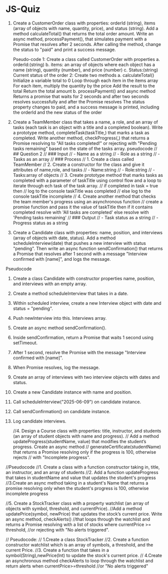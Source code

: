 # JS-Quiz
1. Create a CustomerOrder class with properties: orderId (string), items (array of objects with name, quantity, price), and status (string).
    Add a method calculateTotal() that returns the total order amount. Write an async method, processPayment(), that simulates payment with a
    Promise that resolves after 2 seconds. After calling the method, change the status to "paid" and print a success message.

   Pseudo-code
 1:  Create a class called CustomerOrder with properties
 a. orderId:(string)
 b. items: an array of objects where each object has a name (string), quantity (number), and price (number)
 c. Status:(string) Current status of the order
 2: Create two methods
 a. calculateTotal()
 Initialize a variable total to 0
 Loop through each item in the items array
For each item, multiply the quantity by the price
 Add the result to the total
Return the total amount
 b. processPayment() and async method
  Returns a promise that waits for 2 seconds and after two seconds resolves successfully and after the Promise resolves
  The status property changes to paid, and a success message is printed, including the  orderId and the new status of the order
2. Create a TeamMember class that takes a name, a role, and an array of tasks (each task is an object with a title and a completed boolean). Write a prototype method, completeTask(taskTitle,) that marks a task as completed. Write another method, checkProgress(,) that returns a Promise resolving to "All tasks completed!" or rejecting with "Pending tasks remaining" based on the state of the tasks array.
  pseudocode
// ## Question 2
// ### Input
// - Name as a string
// - Role as a string
// - Tasks as an array
// ### Process
// 1. Create a class called TeamMember
// 2. Create a constructor for the class and give it attributes of name,role, and tasks
// - Name:string
// - Role:string
// - Tasks:array of objects
// 3. Create prototype method that marks tasks as completed with a parameter of taskTitle using control flow and a loop to iterate through ech task of the task array.
// if completed in task = true then
// log to the console taskTitle was completed
// else log to the console taskTitle incomplete
// 4. Create another method that checks the team member's progress using an asynchronous function
// create a promise function and pass it the value of taskTitle then if it contains completed resolve with 'All tasks are completed' else resolve with 'Pending tasks remaining'
// ### Output
// - Task status as a string
// - Progress status as a string

  3. Create a Candidate class with properties: name, position, and interviews (array of objects with date, status).
  Add a method scheduleInterview(date) that pushes a new interview with status "pending". Then write an async function sendConfirmation() 
 that returns a Promise that resolves after 1 second with a message "Interview confirmed with [name]", and logs the message.
 
 Pseudocode
 1. Create a class Candidate with constructor properties  name, position, and interviews with an empty array.
2. Create a method scheduleInterview that takes in a date.
3. Within scheduled interview, create a new Interview object with date and status = "pending".
4. Push newInterview into this. Interviews array.
5. Create an async method sendConfirmation().
6. Inside sendConfirmation, return a Promise that waits 1 second using setTimeout.
7. After 1 second, resolve the Promise with the message "Interview confirmed with [name]".
8. When Promise resolves, log the message.
9. Create an array of interviews with two interview objects with dates and status.
10. Create a new Candidate instance with name and position.
11. Call scheduleInterview("2025-06-09") on candidate instance.
12. Call sendConfirmation() on candidate instance.
13. Log candidate interviews.

    //4. Design a Course class with properties: title, instructor, and students (an array of student objects with name and progress).
//  Add a method updateProgress(studentName, value) that modifies the student’s progress. Create an async method 
// generateCertificate(studentName) that returns a Promise resolving only if the progress is 100, otherwise rejects 
// with "Incomplete progress".

//Pseudocode
//1. Create a class with a function constructor taking in, title, an instructor, and an array of students
//2. Add a function updateProgress that takes in studentName and value that updates the student's progress
//3.Create an async method taking in a student's Name that returns a promise resolving only when the student's progress is 100, otherwise incomplete progress

 //5. Create a StockTracker class with a property watchlist (an array of objects with symbol, threshold, and currentPrice). 
//Add a method updatePrice(symbol, newPrice) that updates the stock’s current price. Write an async method, checkAlerts() 
//that loops through the watchlist and returns a Promise resolving with a list of stocks where currentPrice >= threshold,
 //or rejecting with "No alerts triggered".

// Pseudocode:
// 1.Create a class StockTracker
//2. Create a function constructor watchlist which is an array of symbols, a threshold, and the current Price.
//3. Create a function that takes in a symbol(String),newPrice(Int) to update the stock's current price.
// 4.Create an asynchronous method checkAlerts to loop through the watchlist and return alerts when currentPrice>=threshold 
//or  "No alerts triggered"

